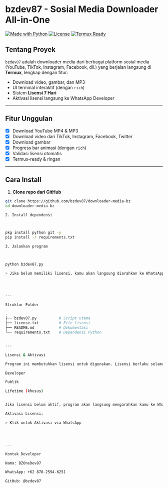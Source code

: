 # bzdev87 - Sosial Media Downloader All-in-One

[![Made with Python](https://img.shields.io/badge/Made%20with-Python-3776AB?style=for-the-badge&logo=python&logoColor=white)](https://www.python.org/)
[![License](https://img.shields.io/badge/License-Custom-green?style=for-the-badge)](#lisensi)
[![Termux Ready](https://img.shields.io/badge/Termux-Ready-00ADD8?style=for-the-badge&logo=gnu-bash&logoColor=white)](https://termux.dev/)

## Tentang Proyek
`bzdev87` adalah downloader media dari berbagai platform sosial media (YouTube, TikTok, Instagram, Facebook, dll.) yang berjalan langsung di **Termux**, lengkap dengan fitur:
- Download video, gambar, dan MP3
- UI terminal interaktif (dengan `rich`)
- Sistem **Lisensi 7 Hari**
- Aktivasi lisensi langsung ke WhatsApp Developer

---

## Fitur Unggulan

- [x] Download YouTube MP4 & MP3
- [x] Download video dari TikTok, Instagram, Facebook, Twitter
- [x] Download gambar
- [x] Progress bar animasi (dengan `rich`)
- [x] Validasi lisensi otomatis
- [x] Termux-ready & ringan

---

## Cara Install

1. **Clone repo dari GitHub**

```bash
git clone https://github.com/bzdev87/downloader-media-bz
cd downloader-media-bz

2. Install dependensi



pkg install python git -y
pip install -r requirements.txt

3. Jalankan program



python bzdev87.py

> Jika belum memiliki lisensi, kamu akan langsung diarahkan ke WhatsApp untuk aktivasi.




---

Struktur Folder

.
├── bzdev87.py          # Script utama
├── license.txt         # File lisensi
├── README.md           # Dokumentasi
└── requirements.txt    # Dependensi Python


---

Lisensi & Aktivasi

Program ini membutuhkan lisensi untuk digunakan. Lisensi berlaku selama 7 hari dan bisa diatur untuk:

Developer

Publik

Lifetime (khusus)


Jika lisensi belum aktif, program akan langsung mengarahkan kamu ke WhatsApp:

Aktivasi Lisensi:

> Klik untuk Aktivasi via WhatsApp




---

Kontak Developer

Nama: BZOneDev87

WhatsApp: +62 878-2594-6251

GitHub: @bzdev87
